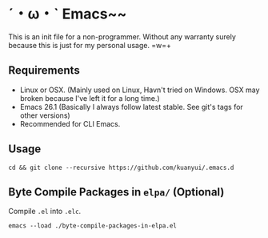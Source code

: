 # ˊ・ω・ˋ Emacs~~
This is an init file for a non-programmer. Without any warranty surely because this is just for my personal usage. =w=+

## Requirements
- Linux or OSX. (Mainly used on Linux, Havn't tried on Windows. OSX may broken because I've left it for a long time.)
- Emacs 26.1 (Basically I always follow latest stable. See git's tags for other versions)
- Recommended for CLI Emacs.

## Usage

```shell
cd && git clone --recursive https://github.com/kuanyui/.emacs.d
```

## Byte Compile Packages in `elpa/` (Optional)

Compile `.el` into `.elc`.

```shell
emacs --load ./byte-compile-packages-in-elpa.el
```
